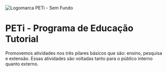 

![Logomarca PETi - Sem Fundo](https://user-images.githubusercontent.com/86995782/228337643-4fdfed9c-f63c-4a38-b598-101f803220ec.png)

#
# PETi - Programa de Educação Tutorial


Promovemos atividades nos três pilares básicos que são: ensino, pesquisa e extensão. Essas atividades são voltadas tanto para o público interno quanto externo.
